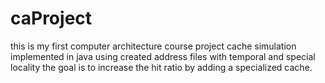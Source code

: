 # caProject
this is my first computer architecture course project
cache simulation implemented in java using created address files with temporal and special locality
the goal is to increase the hit ratio by adding a specialized cache.
